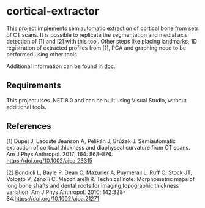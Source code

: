 # cortical-extractor

This project implements semiautomatic extraction of cortical bone from sets of CT scans. It is possible to replicate the segmentation and medial axis detection of [1] and [2] with this tool. Other steps like placing landmarks, 1D registration of extracted profiles from [1], PCA and graphing need to be performed using other tools.

Additional information can be found in [doc](doc/howto/howto.pdf).

## Requirements
This project uses .NET 8.0 and can be built using Visual Studio, without additional tools.

## References
[1] Dupej J, Lacoste Jeanson A, Pelikán J, Brůžek J. Semiautomatic extraction of cortical thickness and diaphyseal curvature from CT scans. Am J Phys Anthropol. 2017; 164: 868–876. https://doi.org/10.1002/ajpa.23315

[2] Bondioli L, Bayle P, Dean C, Mazurier A, Puymerail L, Ruff C, Stock JT, Volpato V, Zanolli C, Macchiarelli R. Technical note: Morphometric maps of long bone shafts and dental roots for imaging topographic thickness variation. Am J Phys Anthropol. 2010; 142:328-34.https://doi.org/10.1002/ajpa.21271